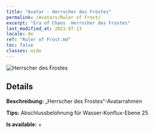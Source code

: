 ```yaml
---
title: "Avatar - Herrscher des Frostes"
permalink: /Avatars/Ruler of Frost/
excerpt: "Era of Chaos  Herrscher des Frostes"
last_modified_at: 2021-07-13
locale: de
ref: "Ruler of Frost.md"
toc: false
classes: wide
---
```

 ![Herrscher des Frostes](/images/a/avatarFrame_38.png)

## Details

 **Beschreibung:** „Herrscher des Frostes“-Avatarrahmen 

 **Tips:** Abschlussbelohnung für Wasser-Konflux-Ebene 25 

 **Is available:**  + 


